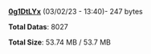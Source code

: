 [**0g1DtLYx**](/data/0g1DtLYx.txt) (03/02/23 - 13:40)- 247 bytes

**Total Datas**: 8027

**Total Size**: 53.74 MB / 53.7 MB